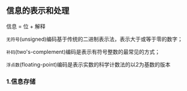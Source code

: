 ## 信息的表示和处理

信息 = 位 + 解释

`无符号`(unsigned)编码基于传统的二进制表示法，表示大于或等于零的数字；

`补码`(two's-complement)编码是表示有符号整数的最常见的方式；

`浮点数`(floating-point)编码是表示实数的科学计数法的以2为基数的版本

### 1.信息存储

